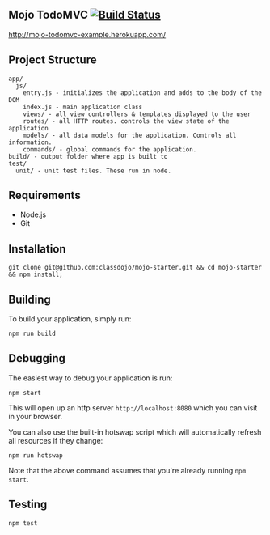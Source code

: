## Mojo TodoMVC [![Build Status](https://travis-ci.org/classdojo/mojo-todomvc-example.svg)](https://travis-ci.org/classdojo/mojo-todomvc-example)

http://mojo-todomvc-example.herokuapp.com/

## Project Structure

```
app/
  js/
    entry.js - initializes the application and adds to the body of the DOM
    index.js - main application class
    views/ - all view controllers & templates displayed to the user
    routes/ - all HTTP routes. controls the view state of the application
    models/ - all data models for the application. Controls all information.
    commands/ - global commands for the application.
build/ - output folder where app is built to
test/
  unit/ - unit test files. These run in node.
```


## Requirements

- Node.js
- Git


## Installation

```
git clone git@github.com:classdojo/mojo-starter.git && cd mojo-starter && npm install;
```

## Building

To build your application, simply run:

```
npm run build
```

## Debugging

The easiest way to debug your application is run:

```
npm start
```

This will open up an http server `http://localhost:8080` which you can visit in your browser.

You can also use the built-in hotswap script which will automatically refresh all resources if they change:

```
npm run hotswap
```

Note that the above command assumes that you're already running `npm start`.

## Testing

```
npm test
```
